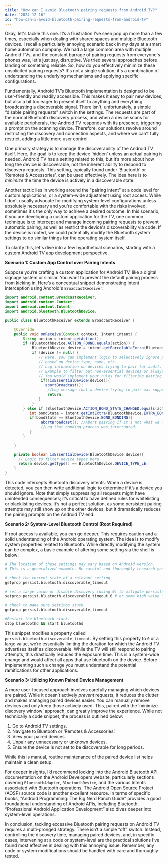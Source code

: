 ```yaml
---
title: "How can I avoid Bluetooth pairing requests from Android TV?"
date: "2024-12-16"
id: "how-can-i-avoid-bluetooth-pairing-requests-from-android-tv"
---
```


Okay, let's tackle this one. It’s a frustration I’ve seen pop up more than a few times, especially when dealing with shared spaces and multiple Bluetooth devices. I recall a particularly annoying scenario back in my days at a smart home automation company. We had a large common area with multiple Android TVs, and the constant barrage of pairing requests from everyone's phones was, let's just say, disruptive. We tried several approaches before landing on something reliable. So, how do you effectively minimize these unsolicited pairing requests? It's not a single solution; it's a combination of understanding the underlying mechanisms and applying specific configurations.

Fundamentally, Android TV’s Bluetooth implementation is designed to be user-friendly and readily accessible. This makes it easy to pair new devices, but also a bit too eager to present itself to anything and everything broadcasting a discoverable signal. There isn't, unfortunately, a simple “disable pairing requests” switch in the settings. The requests are part of the normal Bluetooth discovery process, and when a device scans for available peripherals, the Android TV responds with its presence, triggering a prompt on the scanning device. Therefore, our solutions revolve around restricting the discovery and connection aspects, and where we can’t fully restrict, adding a little more user control.

One primary strategy is to manage the discoverability of the Android TV itself. Here, the goal is to keep the device ‘hidden’ unless an actual pairing is needed. Android TV has a setting related to this, but it’s more about how long the device is discoverable, not the inherent ability to respond to discovery requests. This setting, typically found under ‘Bluetooth’ or ‘Remotes & Accessories’, can be used effectively. The idea here is to *minimize* the time the device is actively in a discoverable state.

Another tactic lies in working around the "pairing intent" at a code level for custom applications, or a system-wide adjustment using root access. While I don’t usually advocate for modifying system-level configurations unless absolutely necessary and you're comfortable with the risks involved, sometimes it's the only way to achieve a desired outcome. In this scenario, if you are developing a custom application for the TV, one common technique is to intercept and manage incoming pairing requests to prevent automatic pairing, as well as restrict the device's discoverability via code. If the device is rooted, we could potentially modify the Bluetooth system settings to do similar things for the operating system itself.

To clarify this, let's dive into a few hypothetical scenarios, starting with a custom Android TV app development perspective.

**Scenario 1: Custom App Control over Pairing Intents**

Suppose you’re crafting a custom application for Android TV, like a digital signage system or similar. You want to prevent the default pairing process from kicking in. Here’s a conceptual snippet demonstrating intent interception using Android's `BroadcastReceiver`:

```java
import android.content.BroadcastReceiver;
import android.content.Context;
import android.content.Intent;
import android.bluetooth.BluetoothDevice;

public class BluetoothReceiver extends BroadcastReceiver {

    @Override
    public void onReceive(Context context, Intent intent) {
        String action = intent.getAction();
        if (BluetoothDevice.ACTION_FOUND.equals(action)) {
            BluetoothDevice device = intent.getParcelableExtra(BluetoothDevice.EXTRA_DEVICE);
            if (device != null) {
               // Here, you can implement logic to selectively ignore pairing requests
               // based on device type, name, etc.
               // Log information on devices trying to pair for audit.
               // Example to filter out non-essential devices or always ignore pairing,
               // You would implement your rules for filtering pairing requests here.
                if(!isEssentialDevice(device)){
                  abortBroadcast();
                   //Log message that a device trying to pair was suppressed.
                   return;
               }
            }
        } else if (BluetoothDevice.ACTION_BOND_STATE_CHANGED.equals(action)) {
           int bondState = intent.getIntExtra(BluetoothDevice.EXTRA_BOND_STATE, BluetoothDevice.BOND_NONE);
           if(bondState == BluetoothDevice.BOND_BONDING){
                abortBroadcast(); //Abort pairing if it's not what we wanted.
                //Log that bonding process was interrupted.
           }
        }

    }

    private boolean isEssentialDevice(BluetoothDevice device){
      // Logic to filter device types here
      return device.getType() == BluetoothDevice.DEVICE_TYPE_LE;
    }
}

```

This code intercepts Bluetooth discovery intents. When a device is detected, you can then write additional logic to determine if it’s a device you should ignore. Note that simply suppressing all requests might have unintended consequences; it’s critical to have defined rules for whitelisting or blacklisting devices. It’s not a perfect solution, as some persistent pairing attempts may still show up on the other devices, but it dramatically reduces the pairing prompts on the Android TV end.

**Scenario 2: System-Level Bluetooth Control (Root Required)**

If root access is available, you can go deeper. This requires caution and a solid understanding of the Android operating system. The idea is to modify system properties related to Bluetooth. While directly modifying the system can be complex, a basic example of altering some setting via the shell is below:

```bash
# The location of these settings may vary based on Android version.
# This is a generalized example. Be careful and thoroughly research your device.

# check the current state of a relevant setting
getprop persist.bluetooth.discoverable_timeout

# set a large value or disable discovery (using 0) to mitigate persistent discovery
setprop persist.bluetooth.discoverable_timeout 0 # or some high value like 360000

# check to make sure settings stuck.
getprop persist.bluetooth.discoverable_timeout

#Restart the bluetooth stack.
stop bluetoothd && start bluetoothd

```
This snippet modifies a property called `persist.bluetooth.discoverable_timeout`. By setting this property to `0` or a large value, we’re essentially limiting the duration for which the Android TV advertises itself as discoverable. While the TV will still respond to pairing attempts, this drastically reduces the exposure time. This is a system-wide change and would affect all apps that use bluetooth on the device. Before implementing such a change you must understand the potential ramifications for other applications.

**Scenario 3: Utilizing Known Paired Device Management**

A more user-focused approach involves carefully managing which devices are paired. While it doesn’t actively *prevent* requests, it reduces the clutter and makes managing paired devices easier. You can manually remove devices and only keep those actively used. This, paired with the ‘minimize discovery window’ approach, can greatly improve the experience. While not technically a code snippet, the process is outlined below:

1.  Go to Android TV settings.
2.  Navigate to Bluetooth or ‘Remotes & Accessories’.
3.  View your paired devices.
4.  Unpair any unnecessary or unknown devices.
5. Ensure the device is not set to be discoverable for long periods.

While this is manual, routine maintenance of the paired device list helps maintain a clean setup.

For deeper insights, I’d recommend looking into the Android Bluetooth API documentation on the Android Developers website, particularly sections covering `BluetoothAdapter`, `BluetoothDevice`, and the various Intents associated with Bluetooth operations. The Android Open Source Project (AOSP) source code is another excellent resource. In terms of specific books, "Android Programming: The Big Nerd Ranch Guide" provides a good foundational understanding of Android APIs, including Bluetooth. “Professional Android Application Development” also dives deeper into system-level operations.

In conclusion, tackling excessive Bluetooth pairing requests on Android TV requires a multi-pronged strategy. There isn’t a simple “off” switch. Instead, controlling the discovery time, managing paired devices, and, in specific cases, intervening at a code or system-level are the practical solutions I’ve found most effective in dealing with this annoying issue. Remember, any code or system modifications should be handled with care and thoroughly tested.
